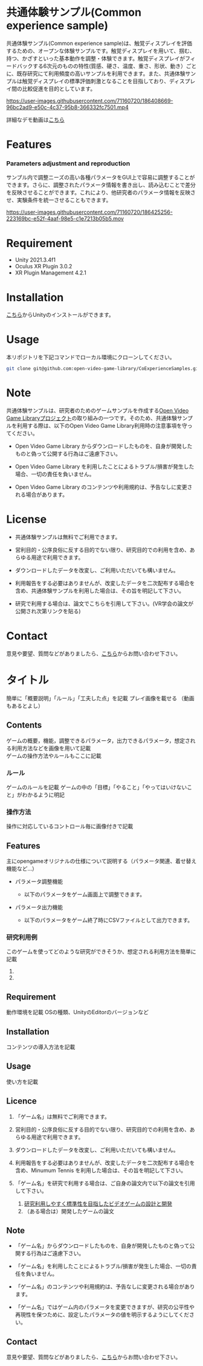 # 共通体験サンプル(Common experience sample)

共通体験サンプル(Common experience sample)は、触覚ディスプレイを評価するための、オープンな体験サンプルです。触覚ディスプレイを用いて、掴む、持つ、かざすといった基本動作を調整・体験できます。触覚ディスプレイがフィードバックする6次元のものの特性(質感、硬さ、温度、重さ、形状、動き）ごとに、既存研究にて利用頻度の高いサンプルを利用できます。また、共通体験サンプルは触覚ディスプレイの標準評価刺激となることを目指しており、ディスプレイ間の比較促進を目的としています。

 

https://user-images.githubusercontent.com/71160720/186408669-96bc2ad9-e50c-4c37-95b8-366332fc7501.mp4

詳細なデモ動画は[こちら](https://youtu.be/rpPS4GljZfw)

 
# Features

### Parameters adjustment and reproduction
サンプル内で調整ニーズの高い各種パラメータをGUI上で容易に調整することができます。さらに、調整されたパラメータ情報を書き出し、読み込むことで差分を反映させることができます。これにより、他研究者のパラメータ情報を反映させ、実験条件を統一させることもできます。


https://user-images.githubusercontent.com/71160720/186425256-223169bc-e52f-4aaf-98e5-c1e7213b05b5.mov




# Requirement
 
* Unity 2021.3.4f1
* Oculus XR Plugin 3.0.2
* XR Plugin Management 4.2.1
 
# Installation
 
[こちら](https://unity3d.com/jp/get-unity/download/archive)からUnityのインストールができます。

 
# Usage
 
本リポジトリを下記コマンドでローカル環境にクローンしてください。

```bash
git clone git@github.com:open-video-game-library/CoExperienceSamples.git
```

 
# Note

共通体験サンプルは、研究者のためのゲームサンプルを作成する[Open Video Game Libraryプロジェクト](https://open-video-game-library.github.io/info/)の取り組みの一つです。そのため、共通体験サンプルを利用する際は、以下のOpen Video Game Library利用時の注意事項を守ってください。
 
* Open Video Game Library からダウンロードしたものを、自身が開発したものと偽って公開する行為はご遠慮下さい。

* Open Video Game Library を利用したことによるトラブル/損害が発生した場合、一切の責任を負いません。

* Open Video Game Library のコンテンツや利用規約は、予告なしに変更される場合があります。
 

# License
* 共通体験サンプルは無料でご利用できます。

* 営利目的・公序良俗に反する目的でない限り、研究目的での利用を含め、あらゆる用途で利用できます。

* ダウンロードしたデータを改変し、ご利用いただいても構いません。

* 利用報告をする必要はありませんが、改変したデータを二次配布する場合を含め、共通体験サンプルを利用した場合は、その旨を明記して下さい。

* 研究で利用する場合は、論文でこちらを引用して下さい。(VR学会の論文が公開され次第リンクを貼る)
 

# Contact
意見や要望、質問などがありましたら、[こちら](https://open-video-game-library.github.io/info/contact/)からお問い合わせ下さい。





# タイトル

簡単に「概要説明」「ルール」「工夫した点」を記載
プレイ画像を載せる
（動画もあるとよし）

## Contents

ゲームの概要，機能，調整できるパラメータ，出力できるパラメータ，想定される利用方法などを画像を用いて記載  
ゲームの操作方法やルールもここに記載

### ルール

ゲームのルールを記載
ゲームの中の「目標」「やること」「やってはいけないこと」がわかるように明記

### 操作方法

操作に対応しているコントロール毎に画像付きで記載

## Features

主にopengameオリジナルの仕様について説明する（パラメータ関連、着せ替え機能など…）

- パラメータ調整機能

	- 以下のパラメータをゲーム画面上で調整できます。
	
		

- パラメータ出力機能

	- 以下のパラメータをゲーム終了時にCSVファイルとして出力できます。
	
		

### 研究利用例

このゲームを使ってどのような研究ができそうか、想定される利用方法を簡単に記載

1. 
2. 

## Requirement

動作環境を記載
OSの種類、UnityのEditorのバージョンなど

## Installation

コンテンツの導入方法を記載

## Usage

使い方を記載

## Licence

1. 「ゲーム名」は無料でご利用できます。

2. 営利目的・公序良俗に反する目的でない限り、研究目的での利用を含め、あらゆる用途で利用できます。

3. ダウンロードしたデータを改変し、ご利用いただいても構いません。

4. 利用報告をする必要はありませんが、改変したデータを二次配布する場合を含め、Minumum Tennis を利用した場合は、その旨を明記して下さい。

5. 「ゲーム名」を研究で利用する場合は、ご自身の論文内で以下の論文を引用して下さい。
    1. [研究利用しやすく標準性を目指したビデオゲームの設計と開発](http://id.nii.ac.jp/1001/00212465/)
    2. （ある場合は）開発したゲームの論文

## Note

-  「ゲーム名」からダウンロードしたものを、自身が開発したものと偽って公開する行為はご遠慮下さい。

-  「ゲーム名」を利用したことによるトラブル/損害が発生した場合、一切の責任を負いません。

-  「ゲーム名」のコンテンツや利用規約は、予告なしに変更される場合があります。

-  「ゲーム名」ではゲーム内のパラメータを変更できますが、研究の公平性や再現性を保つために、設定したパラメータの値を明示するようにしてください。

## Contact

意見や要望、質問などがありましたら、[こちら](https://open-video-game-library.github.io/info/contact/)からお問い合わせ下さい。


